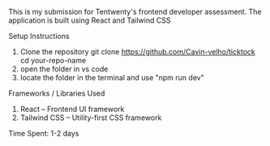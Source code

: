 This is my submission for Tentwenty's frontend developer assessment. The application is built using React and Tailwind CSS

Setup Instructions

1. Clone the repository
   git clone https://github.com/Cavin-velho/ticktock
   cd your-repo-name
2. open the folder in vs code 
3. locate the folder in the terminal and use "npm run dev"

Frameworks / Libraries Used
1. React – Frontend UI framework
2. Tailwind CSS – Utility-first CSS framework


Time Spent: 1-2 days

